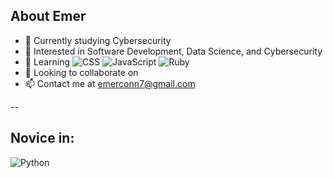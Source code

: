 ## About Emer

- 🔭 Currently studying Cybersecurity
- 👀 Interested in Software Development, Data Science, and Cybersecurity
- 🌱 Learning ![CSS](https://img.shields.io/badge/-CSS3-000000?style=flat&logo=CSS3&logoColor=2965f1) ![JavaScript](https://img.shields.io/badge/-JavaScript-000000?style=flat&logo=javascript&logoColor=ffa500) ![Ruby](https://img.shields.io/badge/-Ruby-000000?style=flat&logo=Ruby&logoColor=a91401)
- 💞️ Looking to collaborate on 
- 📫 Contact me at emerconn7@gmail.com

--

## Novice in:

![Python](https://img.shields.io/badge/-Python-000000?style=flat&logo=python&logoColor=008000)
